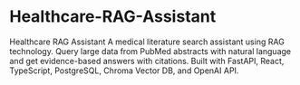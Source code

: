 # Healthcare-RAG-Assistant
Healthcare RAG Assistant A medical literature search assistant using RAG technology. Query large data from PubMed abstracts with natural language and get evidence-based answers with citations. Built with FastAPI, React, TypeScript, PostgreSQL, Chroma Vector DB, and OpenAI API.
